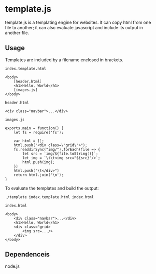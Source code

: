 # template.js
template.js is a templating engine for websites. It can copy html from one file to another; it can also evaluate javascript and include its output in another file. 

## Usage
Templates are included by a filename enclosed in brackets.

`index.template.html`
```
<body>
	[header.html]
	<h1>Hello, World</h1>
	[images.js]
</body>
```

`header.html`
```
<div class="navbar">...</div>
```

`images.js`
```
exports.main = function() {
	let fs = require('fs');

	var html = [];
	html.push("<div class=\"grid\">");
	fs.readdirSync("img/").forEach(file => {
		let src = `img/${file.toString()}`;
		let img = `\t\t<img src="${src}"/>`;
		html.push(img);
	})
	html.push("\t</div>")
	return html.join('\n');
}
```

To evaluate the templates and build the output:

```
./template index.template.html index.html
```

`index.html`
```
<body>
	<div class="navbar">...</div>
	<h1>Hello, World</h1>
	<div class="grid>
		<img src=.../>
	</div>
</body>

```

## Dependenceis
node.js